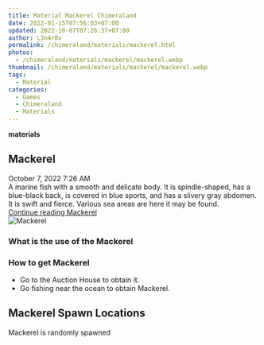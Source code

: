 ```yaml
---
title: Material Mackerel Chimeraland
date: 2022-01-15T07:56:03+07:00
updated: 2022-10-07T07:26:37+07:00
author: L3n4r0x
permalink: /chimeraland/materials/mackerel.html
photos:
  - /chimeraland/materials/mackerel/mackerel.webp
thumbnail: /chimeraland/materials/mackerel/mackerel.webp
tags:
  - Material
categories:
  - Games
  - Chimeraland
  - Materials
---
```


<section id="bootstrap-wrapper">
  <link
    rel="stylesheet"
    href="https://cdn.statically.io/gh/dimaslanjaka/Web-Manajemen/40ac3225/css/bootstrap-4.5-wrapper.css"
  />
  <div
    class="row g-0 border rounded overflow-hidden flex-md-row mb-4 shadow-sm position-relative bg-light text-dark"
  >
    <div class="col p-4 d-flex flex-column position-static">
      <strong class="d-inline-block mb-2 text-success">materials</strong>
      <h2 class="mb-0">Mackerel</h2>
      <div class="mb-1 text-muted">October 7, 2022 7:26 AM</div>
      <div class="mb-2 border p-1">
        A marine fish with a smooth and delicate body. It is spindle-shaped, has
        a blue-black back, is covered in blue sports, and has a slivery gray
        abdomen. It is swift and fierce. Various sea areas are here it may be
        found.
      </div>
      <a
        href="/chimeraland/materials/mackerel.html"
        class="stretched-link d-none"
        >Continue reading Mackerel</a
      >
    </div>
    <div class="col-auto d-none d-lg-block">
      <img src="/chimeraland/materials/mackerel/mackerel.webp" alt="Mackerel" />
    </div>
  </div>
  <div class="row bg-light text-dark">
    <div class="col-lg-6 col-12 mb-2">
      <div class="card">
        <div class="card-body">
          <h3 class="card-title">What is the use of the Mackerel</h3>
          <div class="card-text"><ul></ul></div>
        </div>
      </div>
    </div>
    <div class="col-lg-6 col-12 mb-2">
      <div class="card">
        <div class="card-body">
          <h3 class="card-title">How to get Mackerel</h3>
          <div class="card-text">
            <ul>
              <li>Go to the Auction House to obtain it.</li>
              <li>Go fishing near the ocean to obtain Mackerel.</li>
            </ul>
          </div>
        </div>
      </div>
    </div>
    <div class="col-12 mb-2">
      <h2>Mackerel Spawn Locations</h2>
      <p>Mackerel is randomly spawned</p>
    </div>
  </div>
</section>